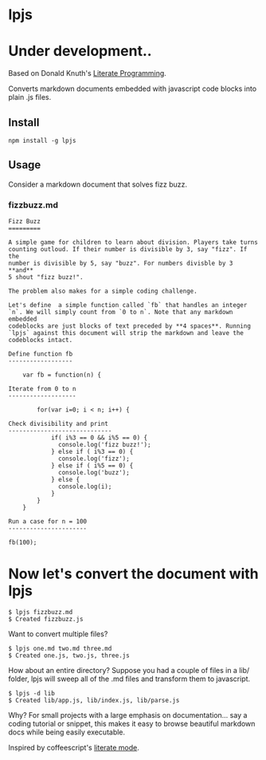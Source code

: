 lpjs
====

# Under development..

Based on Donald Knuth's [Literate Programming](http://en.wikipedia.org/wiki/Literate_programming).

Converts markdown documents embedded with javascript code blocks into 
plain .js files.

Install
-------

    npm install -g lpjs
    
Usage
-----

Consider a markdown document that solves fizz buzz.
    
### fizzbuzz.md ###

    Fizz Buzz
    =========
    
    A simple game for children to learn about division. Players take turns
    counting outloud. If their number is divisible by 3, say "fizz". If the
    number is divisible by 5, say "buzz". For numbers divisble by 3 **and** 
    5 shout "fizz buzz!".
    
    The problem also makes for a simple coding challenge. 
    
    Let's define  a simple function called `fb` that handles an integer
    `n`. We will simply count from `0 to n`. Note that any markdown embedded
    codeblocks are just blocks of text preceded by **4 spaces**. Running
    `lpjs` against this document will strip the markdown and leave the 
    codeblocks intact.
    
    Define function fb
    ------------------
    
        var fb = function(n) {
    
    Iterate from 0 to n
    -------------------
    
            for(var i=0; i < n; i++) {
          
    Check divisibility and print
    -----------------------------
                if( i%3 == 0 && i%5 == 0) {
                  console.log('fizz buzz!');
                } else if ( i%3 == 0) {
                  console.log('fizz');
                } else if ( i%5 == 0) {
                  console.log('buzz');
                } else {
                  console.log(i);
                }
            }
        }        
    
    Run a case for n = 100
    ----------------------
    
    fb(100);
    
# Now let's convert the document with lpjs

    $ lpjs fizzbuzz.md
    $ Created fizzbuzz.js
    
Want to convert multiple files?

    $ lpjs one.md two.md three.md
    $ Created one.js, two.js, three.js
    
How about an entire directory? Suppose you had a couple of files in a 
lib/ folder, lpjs will sweep all of the .md files and transform them to 
javascript.

    $ lpjs -d lib
    $ Created lib/app.js, lib/index.js, lib/parse.js

Why? For small projects with a large emphasis on documentation... say 
a coding tutorial or snippet, this makes it easy to browse beautiful
markdown docs while being easily executable.

Inspired by coffeescript's [literate mode](http://coffeescript.org/#literate).
